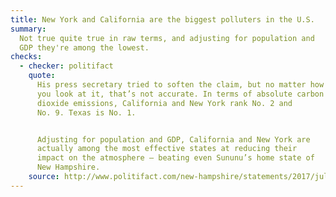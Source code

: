 ```yaml
---
title: New York and California are the biggest polluters in the U.S.
summary:
  Not true quite true in raw terms, and adjusting for population and
  GDP they're among the lowest.
checks:
  - checker: politifact
    quote:
      His press secretary tried to soften the claim, but no matter how
      you look at it, that’s not accurate. In terms of absolute carbon
      dioxide emissions, California and New York rank No. 2 and
      No. 9. Texas is No. 1.


      Adjusting for population and GDP, California and New York are
      actually among the most effective states at reducing their
      impact on the atmosphere – beating even Sununu’s home state of
      New Hampshire.
    source: http://www.politifact.com/new-hampshire/statements/2017/jul/28/chris-sununu/nh-governor-calls-new-york-california-biggest-poll/
---
```

